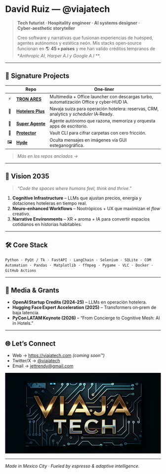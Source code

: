 # David Ruiz — **@viajatech**

> **Tech futurist · Hospitality engineer · AI systems designer · Cyber‑aesthetic storyteller**
>
> Creo software y narrativas que fusionan experiencias de huésped, agentes autónomos y estética neón. Mis stacks open‑source funcionan en 🌎 **45 + países** y me han valido créditos tempranos de **Anthropic AI, Harper A.I y Google A.I* **.

---

## 🚀 Signature Projects

| | Repo | One‑liner |
| :-: | --- | --- |
| ⚡ | **[TRON ARES](https://github.com/viajatech/ARES)** | Multimedia + Office launcher con descargas turbo, automatización Office y cyber‑HUD IA. |
| 🏨 | **[Hotelero Plus](https://github.com/viajatech/HoteleroPlus)** | Navaja suiza para operación hotelera: reservas, CRM, analytics y *scheduler* IA‑Ready. |
| 🤖 | **[Super Agente](https://github.com/viajatech/SuperAgente)** | Agente autónomo que razona, memoriza y orquesta apps de escritorio. |
| 🔐 | **[Protector](https://github.com/viajatech/Protector)** | Vault CLI para cifrar carpetas con cero fricción. |
| 🖼️ | **[Hyde](https://github.com/viajatech/Hyde)** | Oculta mensajes en imágenes vía GUI esteganográfica. |

> *Más en los repos anclados →*

---

## 🔭 Vision 2035

> *“Code the spaces where humans feel, think and thrive.”*

1. **Cognitive Infrastructure** – LLMs que ajustan precios, energía y dotaciones hoteleras en tiempo real.  
2. **Neuro‑enhanced Workflows** – Nootrópicos + UX que maximizan el *flow* creativo.  
3. **Narrative Environments** – XR + aroma + IA para convertir espacios cotidianos en historias habitables.

---

## 🛠 Core Stack

`Python · PyQt / Tk · FastAPI · LangChain · Selenium · SQLite · COM Automation · Pandas · Matplotlib · ffmpeg · Pygame · VLC · Docker · GitHub Actions`

---

## 📜 Media & Grants

- **OpenAI Startup Credits (2024‑25)** – LLMs en operación hotelera.  
- **Hugging Face Expert Acceleration (2025)** – Transformers on‑prem de baja latencia.  
- **PyCon LATAM Keynote (2026)** – “From Concierge to Cognitive Mesh: AI in Hotels.”

---

## 🌐 Let’s Connect

- Web → <https://viajatech.com> *(coming soon™)*  
- Twitter/X → [@viajatech](https://twitter.com/viajatech)  
- Email → <jettrendy@gmail.com>

<p align="center">
  <img src="https://github.com/viajatech/viajatech/blob/main/VIAJA%20TECH%20WALL.png" width="720" alt="Viaja Tech neon wall banner"/>
</p>

---

*Made in Mexico City · Fueled by espresso & adaptive intelligence.*

